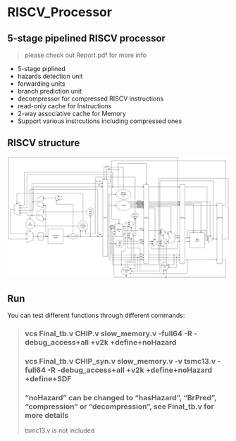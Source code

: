 # RISCV_Processor
## 5-stage pipelined RISCV processor
> please check out Report.pdf for more info
* 5-stage piplined
* hazards detection unit
* forwarding units
* branch prediction unit
* decompressor for compressed RISCV instructions
* read-only cache for Instructions
* 2-way associative cache for Memory
* Support various instrcutions including compressed ones
## RISCV structure
![](RISCV_structure.jpg)
## Run
You can test different functions through different commands:  
> ### vcs Final_tb.v CHIP.v slow_memory.v -full64 -R -debug_access+all +v2k +define+noHazard  
> ### vcs Final_tb.v CHIP_syn.v slow_memory.v -v tsmc13.v -full64 -R -debug_access+all +v2k +define+noHazard +define+SDF  
> ### “noHazard” can be changed to “hasHazard”, “BrPred”, “compression” or “decompression”, see Final_tb.v for more details  
> tsmc13.v is not included  
